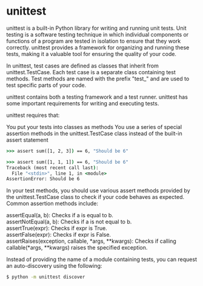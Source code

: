 # unittest

unittest is a built-in Python library for writing and running unit tests. Unit testing is a software testing technique in which individual components or functions of a program are tested in isolation to ensure that they work correctly. unittest provides a framework for organizing and running these tests, making it a valuable tool for ensuring the quality of your code.

In unittest, test cases are defined as classes that inherit from unittest.TestCase. Each test case is a separate class containing test methods. Test methods are named with the prefix "test_" and are used to test specific parts of your code.

unittest contains both a testing framework and a test runner. unittest has some important requirements for writing and executing tests.

unittest requires that:

You put your tests into classes as methods
You use a series of special assertion methods in the unittest.TestCase class instead of the built-in assert statement

```cmd
>>> assert sum([1, 2, 3]) == 6, "Should be 6"
```

```cmd
>>> assert sum([1, 1, 1]) == 6, "Should be 6"
Traceback (most recent call last):
  File "<stdin>", line 1, in <module>
AssertionError: Should be 6
```

In your test methods, you should use various assert methods provided by the unittest.TestCase class to check if your code behaves as expected. Common assertion methods include:

assertEqual(a, b): Checks if a is equal to b. <br>
assertNotEqual(a, b): Checks if a is not equal to b. <br>
assertTrue(expr): Checks if expr is True. <br>
assertFalse(expr): Checks if expr is False. <br>
assertRaises(exception, callable, *args, **kwargs): Checks if calling callable(*args, **kwargs) raises the specified exception. <br>

Instead of providing the name of a module containing tests, you can request an auto-discovery using the following:
```cmd
$ python -m unittest discover
```

